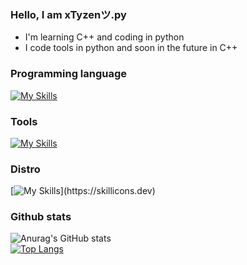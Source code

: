 ### Hello, I am xTyzenツ.py 

- I'm learning C++ and coding in python
- I code tools in python and soon in the future in C++

### Programming language

[![My Skills](https://skillicons.dev/icons?i=py,cpp,html,bash)](https://skillicons.dev)

### Tools
[![My Skills](https://skillicons.dev/icons?i=visualstudio,vscode,ps)](https://skillicons.dev)


### Distro

[![My Skills](https://skillicons.dev/icons?i=linux,)](https://skillicons.dev)

### Github stats
![Anurag's GitHub stats](https://github-readme-stats.vercel.app/api?username=Thitou708&show_icons=true&theme=transparent)<br>
[![Top Langs](https://github-readme-stats.vercel.app/api/top-langs/?username=Thitou708)](https://github.com/anuraghazra/github-readme-stats)<br>

<br/>
